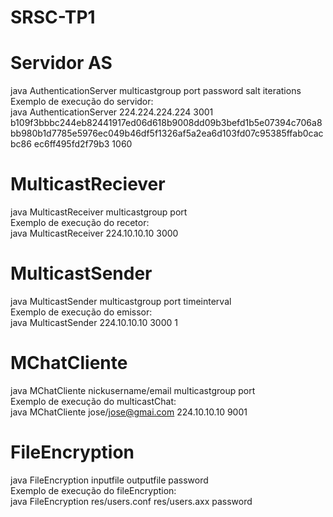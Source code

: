 # 					SRSC-TP1

# Servidor AS
java AuthenticationServer multicastgroup port password salt iterations  
Exemplo de execução do servidor:  
java AuthenticationServer 224.224.224.224 3001 b109f3bbbc244eb82441917ed06d618b9008dd09b3befd1b5e07394c706a8bb980b1d7785e5976ec049b46df5f1326af5a2ea6d103fd07c95385ffab0cacbc86 ec6ff495fd2f79b3 1060

# MulticastReciever
java MulticastReceiver multicastgroup port  
Exemplo de execução do recetor:  
java MulticastReceiver 224.10.10.10 3000  

# MulticastSender
java MulticastSender multicastgroup port timeinterval  
Exemplo de execução do emissor:  
java MulticastSender 224.10.10.10 3000 1  

# MChatCliente
java MChatCliente nickusername/email multicastgroup port <ttl>  
Exemplo de execução do multicastChat:  
java MChatCliente jose/jose@gmai.com 224.10.10.10 9001  

# FileEncryption
java FileEncryption inputfile outputfile password  
Exemplo de execução do fileEncryption:  
java FileEncryption res/users.conf res/users.axx password  